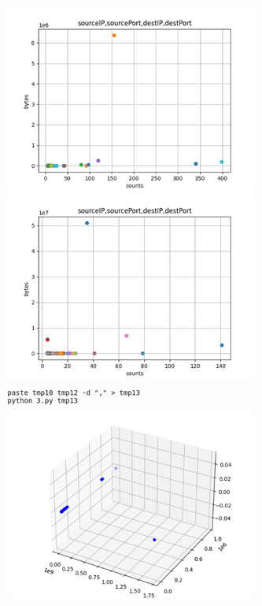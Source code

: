 <img src=1.png>

<img src=2.png>

<pre>
paste tmp10 tmp12 -d "," > tmp13
python 3.py tmp13
</pre>

<img src=3.png>
